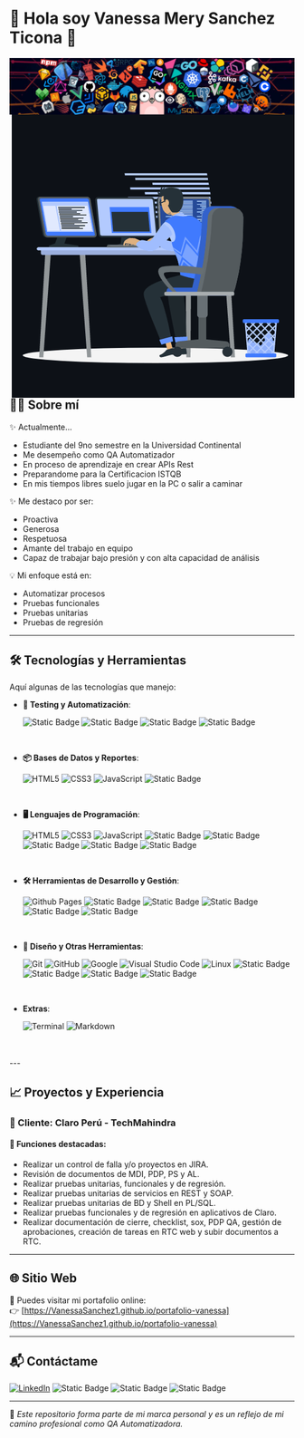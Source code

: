 
# 💼 Hola soy Vanessa Mery Sanchez Ticona 👋

<p><img align="right" src="img/header_1.png" alt="adam-pw"/></p>

<p><img align="right" src="img/animation_500_kxa883sd.gif" alt="adam-pw"/>
</p>


## 👩‍💻 Sobre mí

✨ Actualmente...
- Estudiante del 9no semestre en la Universidad Continental
- Me desempeño como QA Automatizador
- En proceso de aprendizaje en crear APIs Rest
- Preparandome para la Certificacion ISTQB
- En mis tiempos libres suelo jugar en la PC o salir a caminar

✨ Me destaco por ser:
- Proactiva
- Generosa
- Respetuosa
- Amante del trabajo en equipo
- Capaz de trabajar bajo presión y con alta capacidad de análisis

💡 Mi enfoque está en:
- Automatizar procesos
- Pruebas funcionales
- Pruebas unitarias
- Pruebas de regresión

---

## 🛠️ Tecnologías y Herramientas
Aquí algunas de las tecnologías que manejo:



  - **🧪 Testing y Automatización**:
    
    ![Static Badge](https://img.shields.io/badge/selenium-43B02A?style=for-the-badge&logo=selenium&logoColor=43B02A&labelColor=black)
    ![Static Badge](https://img.shields.io/badge/cypress-69D3A7?style=for-the-badge&logo=cypress&logoColor=69D3A7&labelColor=black)
    ![Static Badge](https://img.shields.io/badge/postman-FF6C37?style=for-the-badge&logo=postman&logoColor=FF6C37&labelColor=white)
    ![Static Badge](https://img.shields.io/badge/Cucumber-23D96C?style=for-the-badge&logo=cucumber&logoColor=23D96C&labelColor=black)

<br>   
    
- **📦 Bases de Datos y Reportes**:

   ![HTML5](https://img.shields.io/badge/HTML5%20-%23E34F26.svg?style=for-the-badge&logo=html5&logoColor=white)
   ![CSS3](https://img.shields.io/badge/CSS%20-%231572B6.svg?style=for-the-badge&logo=css3&logoColor=white)
   ![JavaScript](https://img.shields.io/badge/JavaScript%20-%23F7DF1E.svg?style=for-the-badge&logo=javascript&logoColor=black)
   ![Static Badge](https://img.shields.io/badge/mysql-4479A1?style=for-the-badge&logo=mysql&logoColor=4479A1&labelColor=white)

<br>  
    
- **🖥️ Lenguajes de Programación**:

   ![HTML5](https://img.shields.io/badge/HTML5%20-%23E34F26.svg?style=for-the-badge&logo=html5&logoColor=white)
   ![CSS3](https://img.shields.io/badge/CSS%20-%231572B6.svg?style=for-the-badge&logo=css3&logoColor=white)
   ![JavaScript](https://img.shields.io/badge/JavaScript%20-%23F7DF1E.svg?style=for-the-badge&logo=javascript&logoColor=black)
  ![Static Badge](https://img.shields.io/badge/HTML-E34F26?style=for-the-badge&logo=HTML5&logoColor=E34F26&labelColor=white)
  ![Static Badge](https://img.shields.io/badge/CSS-663399?style=for-the-badge&logo=css&logoColor=663399&labelColor=black)
  ![Static Badge](https://img.shields.io/badge/Node.js-5FA04E?style=for-the-badge&logo=node.js&logoColor=5FA04E&labelColor=black)
  ![Static Badge](https://img.shields.io/badge/.net-512BD4?style=for-the-badge&logo=.net&logoColor=512BD4&labelColor=black)
  ![Static Badge](https://img.shields.io/badge/Angular-0F0F11?style=for-the-badge&logo=angular&logoColor=0F0F11&labelColor=white)

<br>

- **🛠️ Herramientas de Desarrollo y Gestión**:

    ![Github Pages](https://img.shields.io/badge/GitHub%20Pages-%23327FC7.svg?style=for-the-badge&logo=github&logoColor=white)
   ![Static Badge](https://img.shields.io/badge/GitHub-181717?style=for-the-badge&logo=github&logoColor=181717&labelColor=white)
   ![Static Badge](https://img.shields.io/badge/Bitbucket-0052CC?style=for-the-badge&logo=bitbucket&logoColor=0052CC&labelColor=black)
   ![Static Badge](https://img.shields.io/badge/Jira-0052CC?style=for-the-badge&logo=jira&logoColor=0052CC&labelColor=white)
   ![Static Badge](https://img.shields.io/badge/trello-0052CC?style=for-the-badge&logo=trello&logoColor=0052CC&labelColor=white)
   ![Static Badge](https://img.shields.io/badge/confluence-172B4D?style=for-the-badge&logo=confluence&logoColor=172B4D&labelColor=white)
    
<br>

- **🎨 Diseño y Otras Herramientas**:

    ![Git](https://img.shields.io/badge/git-%23F05033.svg?style=for-the-badge&logo=git&logoColor=white)
    ![GitHub](https://img.shields.io/badge/github-%23121011.svg?style=for-the-badge&logo=github&logoColor=white)
    ![Google](https://img.shields.io/badge/google-%234285F4.svg?style=for-the-badge&logo=google&logoColor=white)
    ![Visual Studio Code](https://img.shields.io/badge/Visual%20Studio%20Code-0078d7.svg?style=for-the-badge&logo=visual-studio-code&logoColor=white)
    ![Linux](https://img.shields.io/badge/Linux-FCC624?style=for-the-badge&logo=linux&logoColor=black)
  ![Static Badge](https://img.shields.io/badge/Figma-F24E1E?style=for-the-badge&logo=figma&logoColor=F24E1E&labelColor=black)
  ![Static Badge](https://img.shields.io/badge/filezilla-BF0000?style=for-the-badge&logo=filezilla&logoColor=BF0000&labelColor=black)
  ![Static Badge](https://img.shields.io/badge/ANDROID-3DDC84?style=for-the-badge&logo=android&logoColor=3DDC84&labelColor=black)
  ![Static Badge](https://img.shields.io/badge/eclipse-2C2255?style=for-the-badge&logo=eclipse&logoColor=2C2255&labelColor=white)

<br>

- **Extras**:

    ![Terminal](https://img.shields.io/badge/Terminal-%23054020?style=for-the-badge&logo=gnu-bash&logoColor=white)
    ![Markdown](https://img.shields.io/badge/markdown-%23000000.svg?style=for-the-badge&logo=markdown&logoColor=white)   


</p>

<br>
<br>
---

## 📈 Proyectos y Experiencia

### 🏢 Cliente: Claro Perú - TechMahindra

#### 🔹 Funciones destacadas:

- Realizar un control de falla y/o proyectos en JIRA.
- Revisión de documentos de MDI, PDP, PS y AL.
- Realizar pruebas unitarias, funcionales y de regresión.
- Realizar pruebas unitarias de servicios en REST y SOAP.
- Realizar pruebas unitarias de BD y Shell en PL/SQL.
- Realizar pruebas funcionales y de regresión en aplicativos de Claro.
- Realizar documentación de cierre, checklist, sox, PDP QA, gestión de aprobaciones, creación de tareas en RTC web y subir documentos a RTC.
---

## 🌐 Sitio Web

🔗 Puedes visitar mi portafolio online:  
👉 [https://VanessaSanchez1.github.io/portafolio-vanessa](https://VanessaSanchez1.github.io/portafolio-vanessa)

---

## 📬 Contáctame

[![LinkedIn](https://img.shields.io/badge/LinkedIn-VanessaMery-blue?logo=linkedin)](https://www.linkedin.com/in/vanessa-mery-sanchez-ticona)
![Static Badge](https://img.shields.io/badge/whatsapp-25D366?logo=whatsapp&logoColor=25D366&labelColor=white)
![Static Badge](https://img.shields.io/badge/facebook-0866FF?logo=facebook&logoColor=0866FF&labelColor=black)
![Static Badge](https://img.shields.io/badge/instagram-FF0069?logo=instagram&logoColor=FF0069&labelColor=white)


---

📌 _Este repositorio forma parte de mi marca personal y es un reflejo de mi camino profesional como QA Automatizadora._
